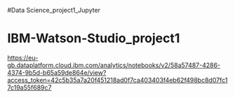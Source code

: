 #Data Science_project1_Jupyter
# IBM-Watson-Studio_project1


https://eu-gb.dataplatform.cloud.ibm.com/analytics/notebooks/v2/58a57487-4286-4374-9b5d-b65a59de864e/view?access_token=42c5b35a7a20f451218ad0f7ca403403f4eb62f498bc8d07fc17c19a55f689c7
